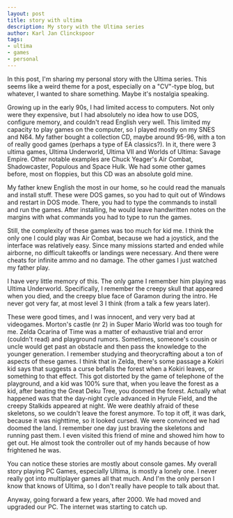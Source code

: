 ```yaml
---
layout: post
title: story with ultima
description: My story with the Ultima series
author: Karl Jan Clinckspoor
tags:
- ultima
- games
- personal
---
```


In this post, I'm sharing my personal story with the Ultima series. This seems like a weird 
theme for a post, especially on a "CV"-type blog, but whatever, I wanted to share something. 
Maybe it's nostalgia speaking.

Growing up in the early 90s, I had limited access to computers. Not only were they expensive, but I
had absolutely no idea how to use DOS, configure memory, and couldn't read English very well. This
limited my capacity to play games on the computer, so I played mostly on my SNES and N64. My father
bought a collection CD, maybe around 95-96, with a ton of
really good games (perhaps a type of EA classics?). In it, there were 3 ultima games, Ultima
Underworld, Ultima VII and Worlds of Ultima: Savage Empire. Other notable examples are Chuck
Yeager's Air Combat, Shadowcaster, Populous and Space Hulk. We had some other games before, most 
on floppies, but this CD was an absolute gold mine.

My father knew English the most in our home, so he could read the manuals and install stuff. 
These were DOS games, so you had to quit out of Windows and restart in DOS mode. There, you had 
to type the commands to install and run the games. After installing, he would leave handwritten 
notes on the margins with what commands you had to type to run the games.

Still, the complexity of these games was too much for kid me. I think the only one I could play 
was Air Combat, because we had a joystick, and the interface was relatively easy. Since many 
missions started and ended while airborne, no difficult takeoffs or landings were necessary. And 
there were cheats for infinite ammo and no damage. The other games I just watched my father play.

I have very little memory of this. The only game I remember him playing was Ultima Underworld. 
Specifically, I remember the creepy skull that appeared when you died, and the creepy blue face 
of Garamon during the intro. He never got very far, at most level 3 I think (from a talk a few 
years later).

These were good times, and I was innocent, and very very bad at videogames. Morton's castle (nr 2)
in Super Mario World was too tough for me. Zelda Ocarina of Time was a matter of exhaustive trial
and error (couldn't read) and playground rumors. Sometimes, someone's cousin or uncle would get past
an obstacle and then pass the knowledge to the younger generation. I remember studying and
theorycrafting about a ton of aspects of these games. I think that in Zelda, there's some passage a
Kokiri kid says that suggests a curse befalls the forest when a Kokiri leaves, or something to that
effect. This got distorted by the game of telephone of the playground, and a kid was 100% sure that,
when you leave the forest as a kid, after beating the Great Deku Tree, you doomed the forest.
Actually what happened was that the day-night cycle advanced in Hyrule Field, and the creepy
Stalkids appeared at night. We were deathly afraid of these skeletons, so we couldn't leave the
forest anymore. To top it off, it was dark, because it was nighttime, so it looked cursed. We were
convinced we had doomed the land. I remember one day just braving the skeletons and running past
them. I even visited this friend of mine and showed him how to get out. He almost took the
controller out of my hands because of how frightened he was. 

You can notice these stories are mostly about console games. My overall story playing PC Games, 
especially Ultima, is mostly a lonely one. I never really got into multiplayer games all that 
much. And I'm the only person I know that knows of Ultima, so I don't really have people to talk 
about that.

Anyway, going forward a few years, after 2000. We had moved and upgraded our PC. The internet 
was starting to catch up.